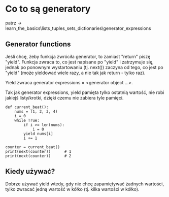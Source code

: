 # Co to są generatory  
patrz -> learn_the_basics\lists_tuples_sets_dictionaries\generator_expressions  
  
## Generator functions  
Jeśli chcę, żeby funkcja zwróciła generator, to zamiast "return" piszę "yield". Funkcja zwraca to, co jest napisane po "yield" i zatrzymuje się, jednak po ponownym wystartowaniu (tj. next()) zaczyna od tego, co jest po "yield" (może yieldować wiele razy, a nie tak jak return - tylko raz).  
  
Yield zwraca generator expressions = <generator object ...>.  
  
Tak jak generator expressions, yield pamięta tylko ostatnią wartość, nie robi jakiejś listy/krotki, dzięki czemu nie zabiera tyle pamięci.  
  
```
def current_beat():
    nums = (1, 2, 3, 4)
    i = 0
    while True:
        if i >= len(nums):
            i = 0
        yield nums[i]
        i += 1
        
counter = current_beat()
print(next(counter))      # 1
print(next(counter))      # 2
```

   
## Kiedy używać?  
Dobrze używać yield wtedy, gdy nie chcę zapamiętywać żadnych wartości, tylko zwracać jedną wartość w kółko (tj. kilka wartości w kółko).
